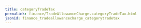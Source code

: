 ```yaml
---
title: categoryTradeTax
permalink: finance/TradeAllowanceCharge.categoryTradeTax.html
jsonid: finance_tradeallowancecharge_categorytradetax
---
```

